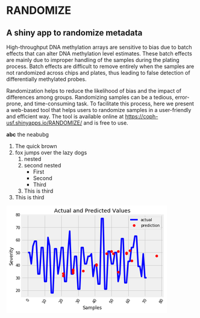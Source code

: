 # RANDOMIZE
## A shiny app to randomize metadata

High-throughput DNA methylation arrays are sensitive to bias due to batch effects that can alter DNA methylation level estimates. These batch effects are mainly due to improper handling of the samples during the plating process. Batch effects are difficult to remove entirely when the samples are not randomized across chips and plates, thus leading to false detection of differentially methylated probes.

Randomization helps to reduce the likelihood of bias and the impact of differences among groups. Randomizing samples can be a tedious, error-prone, and time-consuming task. To facilitate this process, here we present a web-based tool that helps users to randomize samples in a user-friendly and efficient way. The tool is available online at https://coph-usf.shinyapps.io/RANDOMIZE/ and is free to use. 

**abc** the neabubg

1. The quick brown
2. fox jumps over the lazy dogs
   1. nested
   2. second nested
      * First
      * Second
      * Third
   3. This is third
3. This is third

![first image](https://github.com/uddin-research-group-at-usf/RANDOMIZE/blob/master/Prediction.png)


